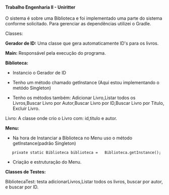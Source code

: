 <h4> Trabalho Engenharia II - Uniritter </h4>

O sistema é sobre uma Biblioteca e foi implementado uma parte do sistema conforme solicitado.
Para gerenciar as dependências utilizei o Gradle.

Classes:

**Gerador de ID:** Uma classe que gera automaticamente ID's para os livros.

**Main:** Responsável pela execução do programa.

**Biblioteca:**

* Instancio o Gerador de ID

* Tenho um método chamado getInstance (Aqui estou implementando o metódo Singleton)

* Tenho os métodos também: Adicionar Livro,Listar todos os Livros,Buscar Livro por Autor,Buscar Livro por ID,Buscar Livro por Titulo, Excluir Livro.

Livro: A classe onde crio o Livro com: id,titulo e autor.

**Menu:** 
* Na hora de Instanciar a Biblioteca no Menu uso o método getInstance(padrão Singleton)

`    private static Biblioteca biblioteca =   Biblioteca.getInstance();
`
* Criação e estruturação do Menu.


**Classes de Testes:**

BibliotecaTest: testa adicionarLivros,Listar todos os livros, buscar por autor, e buscar por ID.